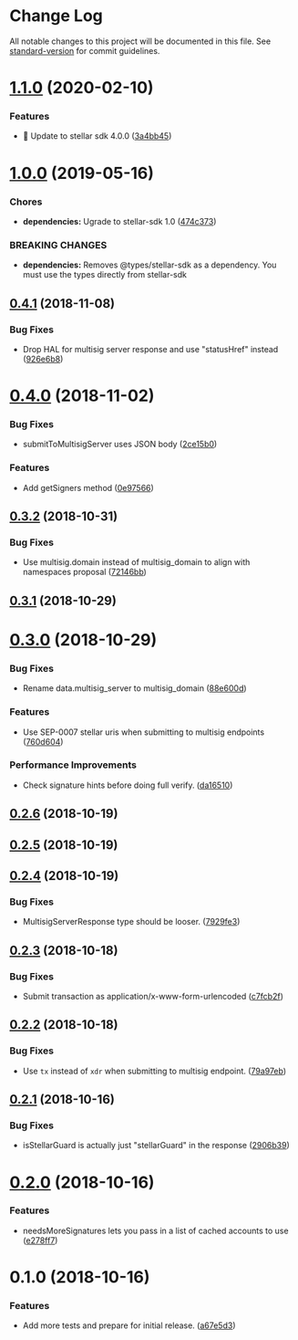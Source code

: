 # Change Log

All notable changes to this project will be documented in this file. See [standard-version](https://github.com/conventional-changelog/standard-version) for commit guidelines.

<a name="1.1.0"></a>
# [1.1.0](https://github.com/stellarguard/multisig-utils/compare/v1.0.0...v1.1.0) (2020-02-10)


### Features

* 🎸 Update to stellar sdk 4.0.0 ([3a4bb45](https://github.com/stellarguard/multisig-utils/commit/3a4bb45))



<a name="1.0.0"></a>
# [1.0.0](https://github.com/stellarguard/multisig-utils/compare/v0.4.1...v1.0.0) (2019-05-16)


### Chores

* **dependencies:** Ugrade to stellar-sdk 1.0 ([474c373](https://github.com/stellarguard/multisig-utils/commit/474c373))


### BREAKING CHANGES

* **dependencies:** Removes @types/stellar-sdk as a dependency. You must use the types directly from stellar-sdk



<a name="0.4.1"></a>
## [0.4.1](https://github.com/stellarguard/multisig-utils/compare/v0.4.0...v0.4.1) (2018-11-08)


### Bug Fixes

* Drop HAL for multisig server response and use "statusHref" instead ([926e6b8](https://github.com/stellarguard/multisig-utils/commit/926e6b8))



<a name="0.4.0"></a>
# [0.4.0](https://github.com/stellarguard/multisig-utils/compare/v0.3.2...v0.4.0) (2018-11-02)


### Bug Fixes

* submitToMultisigServer uses JSON body ([2ce15b0](https://github.com/stellarguard/multisig-utils/commit/2ce15b0))


### Features

* Add getSigners method ([0e97566](https://github.com/stellarguard/multisig-utils/commit/0e97566))



<a name="0.3.2"></a>
## [0.3.2](https://github.com/stellarguard/multisig-utils/compare/v0.3.1...v0.3.2) (2018-10-31)


### Bug Fixes

* Use multisig.domain instead of multisig_domain to align with namespaces proposal ([72146bb](https://github.com/stellarguard/multisig-utils/commit/72146bb))



<a name="0.3.1"></a>
## [0.3.1](https://github.com/stellarguard/multisig-utils/compare/v0.3.0...v0.3.1) (2018-10-29)



<a name="0.3.0"></a>
# [0.3.0](https://github.com/stellarguard/multisig-utils/compare/v0.2.6...v0.3.0) (2018-10-29)


### Bug Fixes

* Rename data.multisig_server to multisig_domain ([88e600d](https://github.com/stellarguard/multisig-utils/commit/88e600d))


### Features

* Use SEP-0007 stellar uris when submitting to multisig endpoints ([760d604](https://github.com/stellarguard/multisig-utils/commit/760d604))


### Performance Improvements

* Check signature hints before doing full verify. ([da16510](https://github.com/stellarguard/multisig-utils/commit/da16510))



<a name="0.2.6"></a>
## [0.2.6](https://github.com/stellarguard/multisig-utils/compare/v0.2.5...v0.2.6) (2018-10-19)



<a name="0.2.5"></a>
## [0.2.5](https://github.com/stellarguard/multisig-utils/compare/v0.2.4...v0.2.5) (2018-10-19)



<a name="0.2.4"></a>
## [0.2.4](https://github.com/stellarguard/multisig-utils/compare/v0.2.3...v0.2.4) (2018-10-19)


### Bug Fixes

* MultisigServerResponse type should be looser. ([7929fe3](https://github.com/stellarguard/multisig-utils/commit/7929fe3))



<a name="0.2.3"></a>
## [0.2.3](https://github.com/stellarguard/multisig-utils/compare/v0.2.2...v0.2.3) (2018-10-18)


### Bug Fixes

* Submit transaction as application/x-www-form-urlencoded ([c7fcb2f](https://github.com/stellarguard/multisig-utils/commit/c7fcb2f))



<a name="0.2.2"></a>
## [0.2.2](https://github.com/stellarguard/multisig-utils/compare/v0.2.1...v0.2.2) (2018-10-18)


### Bug Fixes

* Use `tx` instead of `xdr` when submitting to multisig endpoint. ([79a97eb](https://github.com/stellarguard/multisig-utils/commit/79a97eb))



<a name="0.2.1"></a>
## [0.2.1](https://github.com/stellarguard/multisig-utils/compare/v0.2.0...v0.2.1) (2018-10-16)


### Bug Fixes

* isStellarGuard is actually just "stellarGuard" in the response ([2906b39](https://github.com/stellarguard/multisig-utils/commit/2906b39))



<a name="0.2.0"></a>
# [0.2.0](https://github.com/stellarguard/multisig-utils/compare/v0.1.0...v0.2.0) (2018-10-16)


### Features

* needsMoreSignatures lets you pass in a list of cached accounts to use ([e278ff7](https://github.com/stellarguard/multisig-utils/commit/e278ff7))



<a name="0.1.0"></a>
# 0.1.0 (2018-10-16)


### Features

* Add more tests and prepare for initial release. ([a67e5d3](https://github.com/stellarguard/multisig-utils/commit/a67e5d3))
